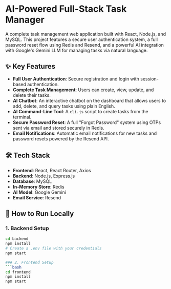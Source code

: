 # AI-Powered Full-Stack Task Manager

A complete task management web application built with React, Node.js, and MySQL. This project features a secure user authentication system, a full password reset flow using Redis and Resend, and a powerful AI integration with Google's Gemini LLM for managing tasks via natural language.

## ✨ Key Features

* **Full User Authentication**: Secure registration and login with session-based authentication.
* **Complete Task Management**: Users can create, view, update, and delete their tasks.
* **AI Chatbot**: An interactive chatbot on the dashboard that allows users to add, delete, and query tasks using plain English.
* **AI Command-Line Tool**: A `cli.js` script to create tasks from the terminal.
* **Secure Password Reset**: A full "Forgot Password" system using OTPs sent via email and stored securely in Redis.
* **Email Notifications**: Automatic email notifications for new tasks and password resets powered by the Resend API.

## 🛠️ Tech Stack

* **Frontend**: React, React Router, Axios
* **Backend**: Node.js, Express.js
* **Database**: MySQL
* **In-Memory Store**: Redis
* **AI Model**: Google Gemini
* **Email Service**: Resend

## 🚀 How to Run Locally

### 1. Backend Setup
```bash
cd backend
npm install
# Create a .env file with your credentials
npm start

### 2. Frontend Setup
```bash
cd frontend
npm install
npm start